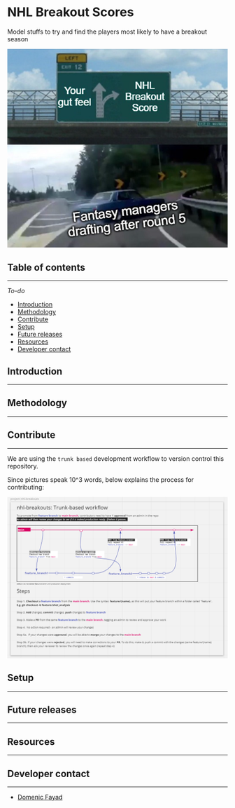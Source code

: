 

# NHL Breakout Scores
Model stuffs to try and find the players most likely to have a breakout season

![NHL Breakout Meme](assets/nhl_breakout_meme.PNG "NHL Breakout Scores meme")

## Table of contents
---
*To-do*
* [Introduction](#introduction)
* [Methodology](#methodology)
* [Contribute](#contribute)
* [Setup](#contribute)
* [Future releases](#future-releases)
* [Resources](#resources)
* [Developer contact](#developer-contact)

## Introduction
---


## Methodology
---

## Contribute
---
We are using the `trunk based` development workflow to version control this repository.

Since pictures speak 10^3 words, below explains the process for contributing:

![NHL-BREAKOUTS Trunk-based development workflow](assets/workflow.PNG "NHL-BREAKOUTS Trunk-based development workflow")


## Setup
---

## Future releases
---

          
## Resources
---


## Developer contact
---
* [Domenic Fayad](https://www.fullstaxx.com/)

